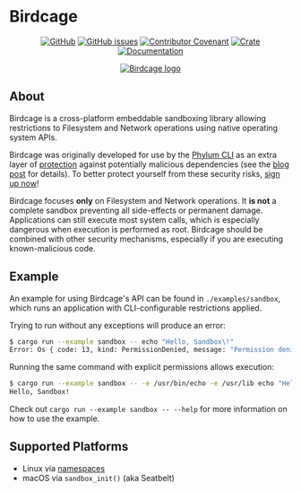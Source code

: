 # Birdcage

<div align="center">

[![GitHub](https://img.shields.io/github/license/phylum-dev/birdcage)][license]
[![GitHub issues](https://img.shields.io/github/issues/phylum-dev/birdcage)][issues]
[![Contributor Covenant](https://img.shields.io/badge/Contributor%20Covenant-2.1-4baaaa.svg)][CoC]
[![Crate](https://img.shields.io/crates/v/birdcage)](https://crates.io/crates/birdcage)
[![Documentation](https://docs.rs/birdcage/badge.svg)](https://docs.rs/birdcage)

[license]: https://github.com/phylum-dev/birdcage/blob/main/LICENSE
[issues]: https://github.com/phylum-dev/birdcage/issues
[CoC]: https://github.com/phylum-dev/birdcage/blob/main/CODE_OF_CONDUCT.md

[![Birdcage logo](./assets/Birdcage.png)][protection]

</div>

## About

Birdcage is a cross-platform embeddable sandboxing library allowing restrictions
to Filesystem and Network operations using native operating system APIs.

Birdcage was originally developed for use by the [Phylum CLI] as an extra layer
of [protection] against potentially malicious dependencies (see the [blog post]
for details). To better protect yourself from these security risks, [sign up
now]!

[phylum cli]: https://github.com/phylum-dev/cli
[protection]: https://www.phylum.io/defend-developers
[blog post]: https://blog.phylum.io/sandboxing-package-installations-arms-developers-with-defense-against-open-source-attacks-and-unintended-consequences/
[sign up now]: https://www.phylum.io/

Birdcage focuses **only** on Filesystem and Network operations. It **is not** a
complete sandbox preventing all side-effects or permanent damage. Applications
can still execute most system calls, which is especially dangerous when
execution is performed as root. Birdcage should be combined with other security
mechanisms, especially if you are executing known-malicious code.

## Example

An example for using Birdcage's API can be found in `./examples/sandbox`, which
runs an application with CLI-configurable restrictions applied.

Trying to run without any exceptions will produce an error:

```bash
$ cargo run --example sandbox -- echo "Hello, Sandbox\!"
Error: Os { code: 13, kind: PermissionDenied, message: "Permission denied" }
```

Running the same command with explicit permissions allows execution:

```bash
$ cargo run --example sandbox -- -e /usr/bin/echo -e /usr/lib echo "Hello, Sandbox\!"
Hello, Sandbox!
```

Check out `cargo run --example sandbox -- --help` for more information on how to
use the example.

## Supported Platforms

 - Linux via [namespaces]
 - macOS via `sandbox_init()` (aka Seatbelt)

[namespaces]: https://man7.org/linux/man-pages/man7/namespaces.7.html
